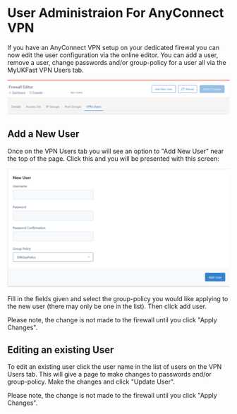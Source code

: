 # User Administraion For AnyConnect VPN

If you have an AnyConnect VPN setup on your dedicated firewal you can now edit the user configuration via the online editor.  You can 
add a user, remove a user, change passwords and/or group-policy for a user all via the MyUKFast VPN Users tab.

![VPN Users Tab](files/UserTab.png)

## Add a New User

Once on the VPN Users tab you will see an option to "Add New User" near the top of the page.  Click this and you will be presented
with this screen:

![New User](files/NewUser.PNG)

Fill in the fields given and select the group-policy you would like applying to the new user (there may only be one in the list).  Then 
click add user.

Please note, the change is not made to the firewall until you click "Apply Changes".

## Editing an existing User

To edit an existing user click the user name in the list of users on the VPN Users tab.  This will give a page to make changes to passwords and/or group-policy.  Make the changes and click "Update User".

Please note, the change is not made to the firewall until you click "Apply Changes".
